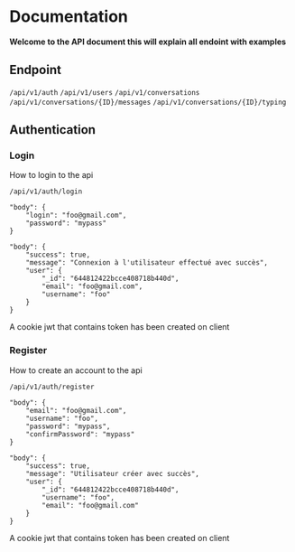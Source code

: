 # Documentation
**Welcome to the API document this will explain all endoint with examples**

## Endpoint

``/api/v1/auth``
``/api/v1/users``
``/api/v1/conversations``
``/api/v1/conversations/{ID}/messages``
``/api/v1/conversations/{ID}/typing``

## Authentication

### Login
How to login to the api

``/api/v1/auth/login``

```
"body": {
    "login": "foo@gmail.com",
    "password": "mypass"
}
```

```
"body": {
    "success": true,
    "message": "Connexion à l'utilisateur effectué avec succès",
    "user": {
        "_id": "644812422bcce408718b440d",
        "email": "foo@gmail.com",
        "username": "foo"
    }
}
```

A cookie jwt that contains token has been created on client

### Register
How to create an account to the api

``/api/v1/auth/register``

```
"body": {
    "email": "foo@gmail.com",
    "username": "foo",
    "password": "mypass",
    "confirmPassword": "mypass"
}
```

```
"body": {
    "success": true,
    "message": "Utilisateur créer avec succès",
    "user": {
        "_id": "644812422bcce408718b440d",
        "username": "foo",
        "email": "foo@gmail.com"
    }
}
```

A cookie jwt that contains token has been created on client